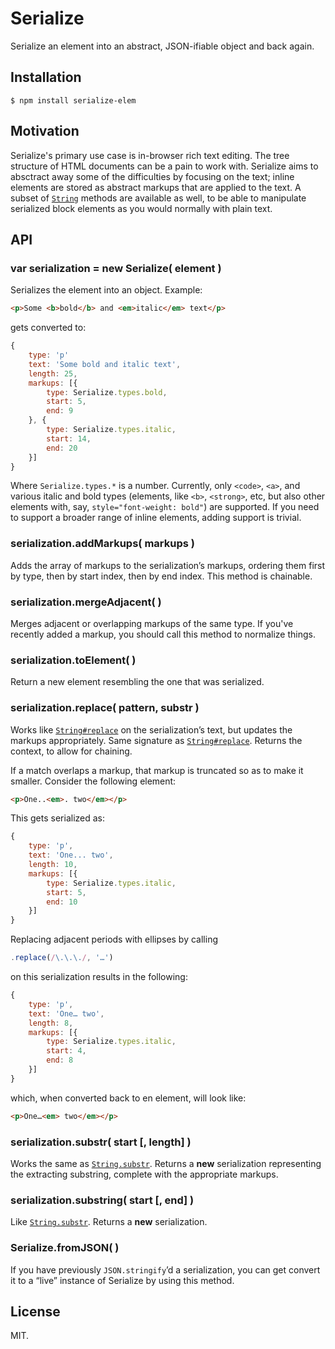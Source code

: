 # Serialize

Serialize an element into an abstract, JSON-ifiable object and back again.

## Installation

```
$ npm install serialize-elem
```

## Motivation

Serialize's primary use case is in-browser rich text editing. The tree structure of HTML documents can be a pain to work with. Serialize aims to absctract away some of the difficulties by focusing on the text; inline elements are stored as abstract markups that are applied to the text. A subset of [`String`](https://developer.mozilla.org/en-US/docs/Web/JavaScript/Reference/Global_Objects/String) methods are available as well, to be able to manipulate serialized block elements as you would normally with plain text.

## API

### var serialization = new Serialize( element )

Serializes the element into an object. Example:

```html
<p>Some <b>bold</b> and <em>italic</em> text</p>
```

gets converted to:

```js
{
    type: 'p'
    text: 'Some bold and italic text',
    length: 25,
    markups: [{
        type: Serialize.types.bold,
        start: 5,
        end: 9
    }, {
        type: Serialize.types.italic,
        start: 14,
        end: 20
    }]
}
```

Where `Serialize.types.*` is a number. Currently, only `<code>`, `<a>`, and various italic and bold types (elements, like `<b>`, `<strong>`, etc, but also other elements with, say, `style="font-weight: bold"`) are supported. If you need to support a broader range of inline elements, adding support is trivial.

### serialization.addMarkups( markups )

Adds the array of markups to the serialization’s markups, ordering them first by type, then by start index, then by end index. This method is chainable.

### serialization.mergeAdjacent( )

Merges adjacent or overlapping markups of the same type. If you've recently added a markup, you should call this method to normalize things.

### serialization.toElement( )

Return a new element resembling the one that was serialized.

### serialization.replace( pattern, substr )

Works like [`String#replace`](https://developer.mozilla.org/en-US/docs/Web/JavaScript/Reference/Global_Objects/String/replace) on the serialization’s text, but updates the markups appropriately. Same signature as [`String#replace`](https://developer.mozilla.org/en-US/docs/Web/JavaScript/Reference/Global_Objects/String/replace). Returns the context, to allow for chaining.

If a match overlaps a markup, that markup is truncated so as to make it smaller. Consider the following element:

```html
<p>One..<em>. two</em></p>
```

This gets serialized as:

```js
{
    type: 'p',
    text: 'One... two',
    length: 10,
    markups: [{
        type: Serialize.types.italic,
        start: 5,
        end: 10
    }]
}
```

Replacing adjacent periods with ellipses by calling

```js
.replace(/\.\.\./, '…')
```

on this serialization results in the following:

```js
{
    type: 'p',
    text: 'One… two',
    length: 8,
    markups: [{
        type: Serialize.types.italic,
        start: 4,
        end: 8
    }]
}
```

which, when converted back to en element, will look like:

```html
<p>One…<em> two</em></p>
```

### serialization.substr( start [, length] )

Works the same as [`String.substr`](https://developer.mozilla.org/en-US/docs/Web/JavaScript/Reference/Global_Objects/String/substr). Returns a __new__ serialization representing the extracting substring, complete with the appropriate markups.

### serialization.substring( start [, end] )

Like [`String.substr`](https://developer.mozilla.org/en-US/docs/Web/JavaScript/Reference/Global_Objects/String/substring). Returns a __new__ serialization.

### Serialize.fromJSON( )

If you have previously `JSON.stringify`’d a serialization, you can get convert it to a “live” instance of Serialize by using this method.

## License

MIT.
